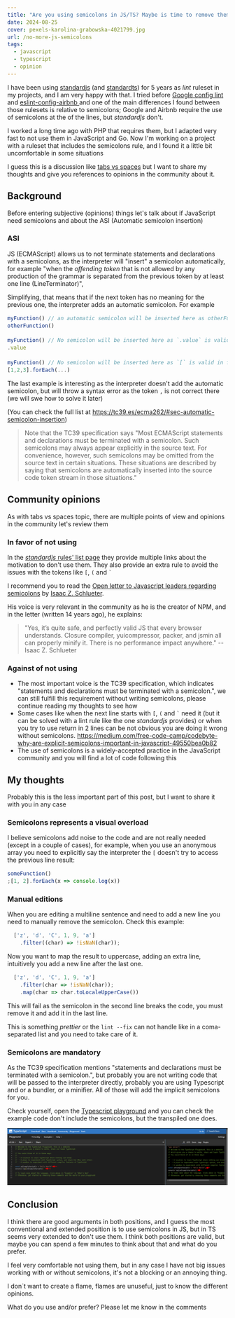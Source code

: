 ```yaml
---
title: "Are you using semicolons in JS/TS? Maybe is time to remove them"
date: 2024-08-25
cover: pexels-karolina-grabowska-4021799.jpg
url: /no-more-js-semicolons
tags:
  - javascript
  - typescript
  - opinion
---
```


I have been using [standardjs](https://standardjs.com/) (and [standardts](https://github.com/standard/ts-standard)) for 5 years as _lint_ ruleset in my projects, and I am very happy with that. I tried before [Google config lint](https://github.com/google/eslint-config-google) and [eslint-config-airbnb
](https://github.com/airbnb/javascript) and one of the main differences I found between those rulesets is relative to semicolons; Google and Airbnb require the use of semicolons at the of the lines, but _standardjs_ don't.

I worked a long time ago with PHP that requires them, but I adapted very fast to not use them in JavaScript and Go. Now I'm working on a project with a ruleset that includes the semicolons rule, and I found it a little bit uncomfortable in some situations

I guess this is a discussion like [tabs vs spaces](https://www.youtube.com/watch?v=SsoOG6ZeyUI) but I want to share my thoughts and give you references to opinions in the community about it. 


## Background
Before entering subjective (opinions) things let's talk about if JavaScript need semicolons and about the ASI (Automatic semicolon insertion)

### ASI
JS (ECMAScript) allows us to not terminate statements and declarations with a semicolons, as the interpreter will "insert" a semicolon automatically, for example "when the _offending token_ that is not allowed by any production of the grammar is separated from the previous token by at least one line (LineTerminator)", 

Simplifying, that means that if the next token has no meaning for the previous one, the interpreter adds an automatic semicolon. For example

```ts
myFunction() // an automatic semicolon will be inserted here as otherFunction() has no meaning for myFunction() 
otherFunction()

myFunction() // No semicolon will be inserted here as `.value` is valid in for the language grammar (accessing to the myFunction() result property 
.value

myFunction() // No semicolon will be inserted here as `[` is valid in for the language grammar
[1,2,3].forEach(...)
```

The last example is interesting as the interpreter doesn't add the automatic semicolon, but will throw a syntax error as the token `,` is not correct there (we will swe how to solve it later)

(You can check the full list at https://tc39.es/ecma262/#sec-automatic-semicolon-insertion)

> Note that the TC39 specification says "Most ECMAScript statements and declarations must be terminated with a semicolon. Such semicolons may always appear explicitly in the source text. For convenience, however, such semicolons may be omitted from the source text in certain situations. These situations are described by saying that semicolons are automatically inserted into the source code token stream in those situations."


## Community opinions
As with tabs vs spaces topic, there are multiple points of view and opinions in the community let's review them 

### In favor of not using

In the [_standardjs_ rules' list page](https://standardjs.com/rules#semicolons) they provide multiple links about the motivation to don't use them. They also provide an extra rule to avoid the issues with the tokens like `[`, `(` and <code>`</code>

I recommend you to read the [Open letter to Javascript leaders regarding semicolons](https://blog.izs.me/2010/12/an-open-letter-to-javascript-leaders-regarding/) by [Isaac Z. Schlueter](https://x.com/izs?lang=es).

His voice is very relevant in the community as he is the creator of NPM, and in the letter (written 14 years ago), he explains:

> "Yes, it’s quite safe, and perfectly valid JS that every browser understands. Closure compiler, yuicompressor, packer, and jsmin all can properly minify it. There is no performance impact anywhere." -- Isaac Z. Schlueter


### Against of not using

* The most important voice is the TC39 specification, which indicates "statements and declarations must be terminated with a semicolon.", we can still fulfill this requirement without writing semicolons, please continue reading my thoughts to see how
* Some cases like when the next line starts with `[`, `(` and <code>`</code> need it (but it can be solved with a lint rule like the one _standardjs_ provides) or when you try to use return in 2 lines can be not obvious you are doing it wrong without semicolons. https://medium.com/free-code-camp/codebyte-why-are-explicit-semicolons-important-in-javascript-49550bea0b82
* The use of semicolons is a widely-accepted practice in the JavaScript community and you will find a lot of code following this


## My thoughts
Probably this is the less important part of this post, but I want to share it with you in any case

### Semicolons represents a visual overload
I believe semicolons add noise to the code and are not really needed (except in a couple of cases), for example, when you use an anonymous array you need to explicitly say the interpreter the `[` doesn't try to access the previous line result:
```ts
someFunction()
;[1, 2].forEach(x => console.log(x))
```

### Manual editions 

When you are editing a multiline sentence and need to add a new line you need to manually remove the semicolon. Check this example: 
```ts
  ['z', 'd', 'C', 1, 9, 'a']
    .filter((char) => !isNaN(char));
```

Now you want to map the result to uppercase, adding an extra line, intuitively you add a new line after the last one.
```ts
  ['z', 'd', 'C', 1, 9, 'a']
    .filter(char => !isNaN(char));
    .map(char => char.toLocaleUpperCase())
```
This will fail as the semicolon in the second line breaks the code, you must remove it and add it in the last line.

This is something _prettier_ or the `lint --fix` can not handle like in a coma-separated list and you need to take care of it.

### Semicolons are mandatory
As the TC39 specification mentions "statements and declarations must be terminated with a semicolon.", but probably you are not writing code that will be passed to the interpreter directly, probably you are using Typescript and or a bundler, or a minifier. All of those will add the implicit semicolons for you. 

Check yourself, open the [Typescript playground](https://www.typescriptlang.org/play) and you can check the example code don't include the semicolons, but the transpiled one does.

![TS playground](img_1.png)


## Conclusion
I think there are good arguments in both positions, and I guess the most conventional and extended position is to use semicolons in JS, but in TS seems very extended to don't use them. I think both positions are valid, but maybe you can spend a few minutes to think about that and what do you prefer. 

I feel very comfortable not using them, but in any case I have not big issues working with or without semicolons, it's not a blocking or an annoying thing.

I don´t want to create a flame, flames are unuseful, just to know the different opinions. 

What do you use and/or prefer? Please let me know in the comments

